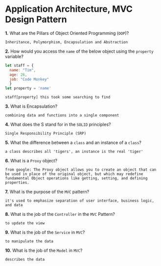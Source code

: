 # Application Architecture, MVC Design Pattern

**1.** What are the Pillars of Object Oriented Programming (`OOP`)?
<!-- enter you answer in the space below -->
```
Inheritance, Polymorphism, Encapsulation and Abstraction
```
**2.** How would you access the `name` of the below object using the `property` variable?
```js
let staff = {
  name: "Tim",
  age: 26,
  job: "Code Monkey"
  }
let property = 'name'
```
<!-- enter you answer in the space below -->
```
staff[property] this took some searching to find
```
**3.** What is Encapsulation?
<!-- enter you answer in the space below -->
```
combining data and functions into a single component
```
**4.** What does the S stand for in the `SOLID` principles?
<!-- enter you answer in the space below -->
```
Single Responsibility Principle (SRP)
```
**5.** What the difference between a `class` and an instance of a `class`?
<!-- enter you answer in the space below -->
```
a class describes all 'tigers', an instance is the real 'tiger'
```
**6.** What is a `Proxy` object?
<!-- enter you answer in the space below -->
```
from google: The Proxy object allows you to create an object that can be used in place of the original object, but which may redefine fundamental Object operations like getting, setting, and defining properties.
```

**7.** What is the purpose of the `MVC` pattern?
<!-- enter you answer in the space below -->
```
it's used to emphasize separation of user interface, business logic, and data
```
**8.** What is the job of the `Controller` in the `MVC` Pattern?
<!-- enter you answer in the space below -->
```
to update the view
```

**9.** What is the job of the `Service` in `MVC`?
<!-- enter you answer in the space below -->
```
to manipulate the data
```
**10.** What is the job of the `Model` in `MVC`?
<!-- enter you answer in the space below -->
```
describes the data
```
